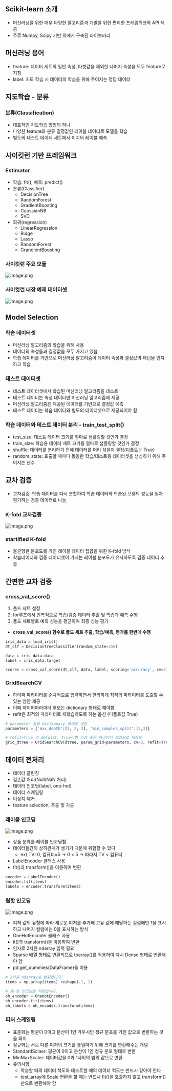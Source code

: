 ## Scikit-learn 소개

- 머신러닝을 위한 매우 다양한 알고리즘과 개발을 위한 편리한 프레임워크와 API 제공
- 주로 Numpy, Scipy 기반 위에서 구축된 라이브러리

## 머신러닝 용어

- feature: 데이터 세트의 일반 속성, 타겟값을 제외한 나머지 속성을 모두 feature로 지칭
- label: 지도 학습 시 데이터의 학습을 위해 주어지는 정답 데이터

## 지도학습 - 분류

### 분류(Classification)

- 대표적인 지도학습 방법의 하나
- 다양한 feature와 분류 결정값인 레이블 데이터로 모델을 학습
- 별도의 테스트 데이터 세트에서 미지의 레이블 예측

## 사이킷런 기반 프레임워크

### Estimator

- 학습: fit(), 예측: predict()
- 분류(Classifier)
    - DecisionTree
    - RandomForest
    - GradientBoosting
    - GaussianNB
    - SVC
- 회귀(regression)
    - LinearRegression
    - Ridge
    - Lasso
    - RandomForest
    - GrandientBoosting

### 사이킷런 주요 모듈

![image.png](attachment:dadb1073-cb56-4c4d-befc-7b2b5cf016b5:image.png)

### 사이컷런 내장 예제 데이터셋

![image.png](attachment:c30a2ac3-d5f4-48b7-bf1e-557e4e643911:image.png)

## Model Selection

### 학습 데이터셋

- 머신러닝 알고리즘의 학습을 위해 사용
- 데이터의 속성들과 결정값을 모두 가지고 있음
- 학습 데이터를 기반으로 머신러닝 알고리즘이 데이터 속성과 결정값의 패턴을 인지하고 학습

### 테스트 데이터셋

- 테스트 데이터셋에서 학습된 머신러닝 알고리즘을 테스트
- 테스트 데이터는 속성 데이터만 머신러닝 알고리즘에 제공
- 머신러닝 알고리즘은 제공된 데이터를 기반으로 결정값 예측
- 테스트 데이터는 학습 데이터와 별도의 데이터셋으로 제공되어야 함

### 학습 데이터와 테스트 데이터 분리 - train_test_split()

- test_size: 테스트 데이터 크기를 얼마로 샘플링할 것인가 결정
- train_size: 학습용 데이터 세트 크기를 얼마로 샘플링할 것인가 결정
- shuffle: 데이터를 분리하기 전에 데이터를 머리 섞을지 결정(디폴트는 True)
- random_state: 호출할 때마다 동일한 학습/테스트용 데이터셋을 생성하기 위해 주어지는 난수

## 교차 검증

- 교차검증: 학습 데이터를 다시 분할하여 학습 데이터와 학습된 모델의 성능을 일차 평가하는 검증 데이터로 나눔

### K-fold 교차검증

![image.png](attachment:39121eff-df5e-4dc2-88ee-59f09d0131d1:image.png)

### startified K-fold

- 불균형한 분포도를 가진 레이블 데이터 집합을 위한 K-fold 방식
- 학습데이터와 검증 데이터셋이 가지는 레이블 분포도가 유사하도록 검증 데이터 추출

## 간편한 교차 검증

### cross_val_score()

1. 폴드 세트 설정
2. for루프에서 반복적으로 학습/검증 데이터 추출 및 학습과 예측 수행
3. 폴드 세트별로 예측 성능을 평균하여 최종 성능 평가
- **cross_val_score() 함수로 폴드 세트 추출, 학습/예측, 평가를 한번에 수행**

```python
iris_data = load_iris()
dt_clf = DecisionTreeClassifier(random_state=156)

data = iris_data.data
label = iris_data.target

scores = cross_val_score(dt_clf, data, label, scoring='accuracy', cv=3)
```

### GridSearchCV

- 하이퍼 파라미터를 순차적으로 입력하면서 편리하게 최적의 파라미터를 도출할 수 있는 방안 제공
- 이때 하이퍼파라미터 후보는 dictionary 형태로 해야함
- refit은 최적의 파라미터로 재학습하도록 하는 옵션 (디폴트값 True)

```python
# parameter 들을 dictionary 형태로 설정
parameters = {'max_depth':[1, 2, 3], 'min_samples_split':[2,3]}

# refit=True 가 defulat, True이면 가장 좋은 파라미터 설정으로 재학습
grid_dtree = GridSearchCV(dtree, param_grid=parameters, cv=3, refit=True, return_train_score=True)
```

## 데이터 전처리

- 데이터 클린징
- 결손값 처리(Null/NaN 처리)
- 데이터 인코딩(label, one-hot)
- 데이터 스케일링
- 이상치 제거
- feature selection, 추출 및 가공

### 레이블 인코딩

![image.png](attachment:d11a7143-a9c1-4969-970f-6195028b4fda:image.png)

- 상품 분류를 레이블 인코딩함
- 데이터들간의 상하관계가 생기기 때문에 위험할 수 있다
    - ex) TV=0, 컴퓨터=5 → 0 < 5 → 따라서 TV < 컴퓨터
- LabelEncoder 클래스 사용
- fit()과 transform()을 이용하여 변환

```python
encoder = LabelEncoder()
encoder.fit(items)
labels = encoder.transform(items)
```

### 원핫 인코딩

![image.png](attachment:63704ce5-2397-4a72-b7cb-b222c2751855:image.png)

- 피처 값의 유형에 따라 새로운 피처를 추가해 고유 값에 해당하는 컬럼에만 1을 표시하고 나머지 컬럼에는 0을 표시하는 방식
- OneHotEncoder 클래스 사용
- it()과 transform()을 이용하여 변환
- 인자로 2차원 ndarray 입력 필요
- Sparse 배열 형태로 변환되므로 toarray()를 적용하여 다시 Dense 형태로 변환해야 함
- pd.get_dummies(DataFrame)을 이용

```python
# 2차원 ndarray로 변환합니다. 
items = np.array(items).reshape(-1, 1)

# 원-핫 인코딩을 적용합니다. 
oh_encoder = OneHotEncoder()
oh_encoder.fit(items)
oh_labels = oh_encoder.transform(items)
```

### 피처 스케일링

- 표준화는 평균이 0이고 분산이 1인 가우시안 정규 분포를 가진 값으로 변환하는 것을 의미
- 정규화는 서로 다른 피처의 크기를 통일하기 위해 크기를 변환해주는 개념
- StandardSclaer: 평균이 0이고 분산이 1인 정규 분포 형태로 변환
- MinMaxScaler: 데이터값을 0과 1사이의 범위 값으로 변환
- 유의사항
    - 학습할 때의 데이터 척도와 테스트할 때의 데이터 척도는 반드시 같아야 한다
    - test_array에 Scale 변환을 할 때는 반드시 fit()을 호출하지 않고 transform() 만으로 변환해야 함
